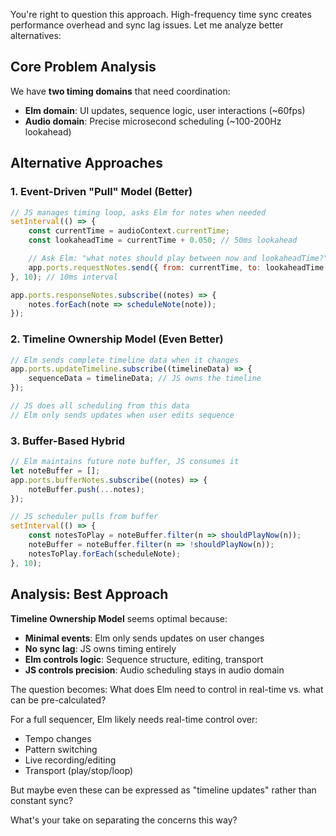 You're right to question this approach. High-frequency time sync creates performance overhead and sync lag issues. Let me analyze better alternatives:

## Core Problem Analysis
We have **two timing domains** that need coordination:
- **Elm domain**: UI updates, sequence logic, user interactions (~60fps)
- **Audio domain**: Precise microsecond scheduling (~100-200Hz lookahead)

## Alternative Approaches

### 1. **Event-Driven "Pull" Model** (Better)
```javascript
// JS manages timing loop, asks Elm for notes when needed
setInterval(() => {
    const currentTime = audioContext.currentTime;
    const lookaheadTime = currentTime + 0.050; // 50ms lookahead

    // Ask Elm: "what notes should play between now and lookaheadTime?"
    app.ports.requestNotes.send({ from: currentTime, to: lookaheadTime });
}, 10); // 10ms interval

app.ports.responseNotes.subscribe((notes) => {
    notes.forEach(note => scheduleNote(note));
});
```

### 2. **Timeline Ownership Model** (Even Better)
```javascript
// Elm sends complete timeline data when it changes
app.ports.updateTimeline.subscribe((timelineData) => {
    sequenceData = timelineData; // JS owns the timeline
});

// JS does all scheduling from this data
// Elm only sends updates when user edits sequence
```

### 3. **Buffer-Based Hybrid**
```javascript
// Elm maintains future note buffer, JS consumes it
let noteBuffer = [];
app.ports.bufferNotes.subscribe((notes) => {
    noteBuffer.push(...notes);
});

// JS scheduler pulls from buffer
setInterval(() => {
    const notesToPlay = noteBuffer.filter(n => shouldPlayNow(n));
    noteBuffer = noteBuffer.filter(n => !shouldPlayNow(n));
    notesToPlay.forEach(scheduleNote);
}, 10);
```

## Analysis: Best Approach

**Timeline Ownership Model** seems optimal because:
- **Minimal events**: Elm only sends updates on user changes
- **No sync lag**: JS owns timing entirely
- **Elm controls logic**: Sequence structure, editing, transport
- **JS controls precision**: Audio scheduling stays in audio domain

The question becomes: What does Elm need to control in real-time vs. what can be pre-calculated?

For a full sequencer, Elm likely needs real-time control over:
- Tempo changes
- Pattern switching
- Live recording/editing
- Transport (play/stop/loop)

But maybe even these can be expressed as "timeline updates" rather than constant sync?

What's your take on separating the concerns this way?